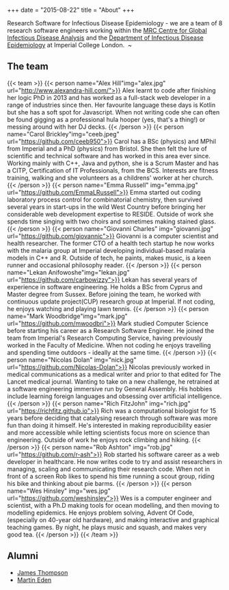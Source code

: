 +++
date = "2015-08-22"
title = "About"
+++

Research Software for Infectious Disease Epidemiology - we are a team of 8 research software engineers working within the [MRC Centre for Global Infectious Disease Analysis](https://www.imperial.ac.uk/mrc-global-infectious-disease-analysis) and the [Department of Infectious Disease Epidemiology](https://www.imperial.ac.uk/school-public-health/infectious-disease-epidemiology) at Imperial College London.
 ~
## The team

{{< team >}}
{{< person name="Alex Hill"img="alex.jpg" url="http://www.alexandra-hill.com/">}}
Alex learnt to code after finishing her logic PhD in 2013 and has worked as a full-stack web developer in a range of 
industries since then. Her favourite language these days is Kotlin but she has a soft spot for Javascript.
When not writing code she can often be found gigging as a professional hula hooper (yes, that's a thing!) or messing around 
with her DJ decks.
{{< /person >}}
{{< person name="Carol Brickley"img="ceeb.jpeg" url="https://github.com/ceeb950">}}
Carol has a BSc (physics) and MPhil from Imperial and a PhD (physics) from Bristol. She then felt the lure of scientific 
and technical software and has worked in this area ever since. Working mainly with C++, Java and python, she is a 
Scrum Master and has a CITP, Certification of IT Professionals, from the BCS. 
Interests are fitness training, walking and she volunteers as a childrens' worker at her church.
{{< /person >}}
{{< person name="Emma Russell" img="emma.jpg" url="https://github.com/EmmaLRussell">}}
Emma started out coding laboratory process control for combinatorial chemistry, then survived several years 
in start-ups in the wild West Country before bringing her considerable web development expertise to RESIDE.
Outside of work she spends time singing with two choirs and sometimes making stained glass.
{{< /person >}}
{{< person name="Giovanni Charles" img="giovanni.jpg" url="https://github.com/giovannic">}}
Giovanni is a computer scientist and health researcher. The former CTO of a health tech startup he now works
with the malaria group at Imperial developing individual-based malaria models in C++ and R. Outside of tech,
he paints, makes music, is a keen runner and occasional philosophy reader.
{{< /person >}}
{{< person name="Lekan Anifowoshe"img="lekan.jpg" url="https://github.com/carbowizzy">}}
Lekan has several years of experience in software engineering. He holds a BSc from Cyprus and Master degree from Sussex. Before joining the team, he worked with continuous update project(CUP) research group at Imperial. If not coding, he enjoys watching and playing lawn tennis.
{{< /person >}}
{{< person name="Mark Woodbridge"img="mark.jpg" url="https://github.com/mwoodbri">}}
Mark studied Computer Science before starting his career as a Research Software Engineer. He joined the team from Imperial's Research Computing Service, having previously worked in the Faculty of Medicine. When not coding he enjoys travelling and spending time outdoors - ideally at the same time.
{{< /person >}}
{{< person name="Nicolas Dolan" img="nick.jpg" url="https://github.com/Nicolas-Dolan">}}
Nicolas previously worked in medical communications as a medical writer and prior to that edited for The Lancet medical journal. Wanting to take on a new challenge, he retrained at a software engineering immersive run by General Assembly. His hobbies include learning foreign languages and obsessing over artificial intelligence.
{{< /person >}}
{{< person name="Rich FitzJohn" img="rich.jpg" url="https://richfitz.github.io">}}
Rich was a computational biologist for 15 years before deciding that catalysing research through software was more fun than doing it himself. He's interested in making reproducibility easier and more accessible while letting scientists focus more on science than engineering. Outside of work he enjoys rock climbing and hiking.
{{< /person >}}
{{< person name="Rob Ashton" img="rob.jpg" url="https://github.com/r-ash">}}
Rob started his software career as a web developer in healthcare. He now writes code to try and assist researchers in managing, scaling and communicating their research code. When not in front of a screen Rob likes to spend his time running a scout group, riding his bike and thinking about pie barms.
{{< /person >}}
{{< person name="Wes Hinsley" img="wes.jpg" url="https://github.com/weshinsley">}}
Wes is a computer engineer and scientist, with a Ph.D making tools for ocean modelling, and then moving to modelling epidemics. He enjoys problem solving, Advent Of Code, (especially on 40-year old hardware), and making interactive and graphical teaching games. By night, he plays music and squash, and makes very good tea.
{{< /person >}}
{{< /team >}}

## Alumni

* [James Thompson](https://github.com/JamesThompson1729)
* [Martin Eden](https://github.com/martineden)
